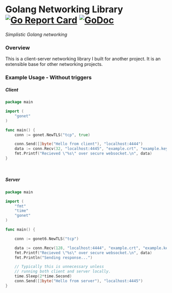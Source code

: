 # Golang Networking Library [![Go Report Card](https://goreportcard.com/badge/github.com/GrantEthanEckstein/gonet)](https://goreportcard.com/report/github.com/GrantEthanEckstein/gonet) [![GoDoc](https://godoc.org/github.com/GrantEthanEckstein/gonet?status.svg)](https://godoc.org/github.com/GrantEthanEckstein/gonet)
*Simplistic Golang networking*


### Overview
This is a client-server networking library I built for another project. It is an extensible base for other networking projects.

### Example Usage - Without triggers
##### Client
```go
package main

import (
	"gonet"
)

func main() {
	conn := gonet.NewTLS("tcp", true)

	conn.Send([]byte("Hello from client"), "localhost:4444")
	data := conn.Recv(32, "localhost:4445", "example.crt", "example.key")
	fmt.Printf("Recieved \"%s\" over secure websocket.\n", data)
}
```
<br>

##### Server
```go
package main

import (
	"fmt"
	"time"
	"gonet"
)

func main() {

	conn := gonet6.NewTLS("tcp")

	data := conn.Recv(128, "localhost:4444", "example.crt", "example.key")
	fmt.Printf("Recieved \"%s\" over secure websocket.\n", data)
	fmt.Println("Sending response...")

	// Typically this is unnecessary unless
	// running both client and server locally.
	time.Sleep(2*time.Second)
	conn.Send([]byte("Hello from server"), "localhost:4445")
}
```
